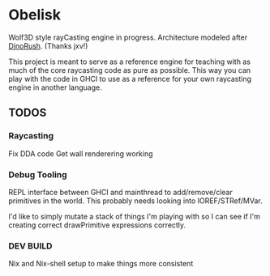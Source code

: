 # Obelisk

Wolf3D style rayCasting engine in progress. Architecture modeled after [DinoRush](https://github.com/jxv/dino-rush). (Thanks jxv!)

This project is meant to serve as a reference engine for teaching with as much of the core raycasting code as pure as possible. This way you can play with the code in GHCI to use as a reference for your own raycasting engine in another language.

## TODOS

### Raycasting

Fix DDA code
Get wall renderering working

### Debug Tooling

REPL interface between GHCI and mainthread to add/remove/clear primitives in the world.
This probably needs looking into IOREF/STRef/MVar.

I'd like to simply mutate a stack of things I'm playing with so I can see if I'm creating correct drawPrimitive expressions correctly.

### DEV BUILD
Nix and Nix-shell setup to make things more consistent
